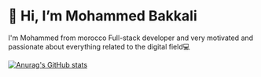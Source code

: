  <h1>👋 Hi, I’m Mohammed Bakkali</h1>
I'm Mohammed from morocco Full-stack developer and very motivated and passionate about everything related to the digital field💻

[![Anurag's GitHub stats](https://github-readme-stats.vercel.app/api?username=Dragon-Codin)](https://github.com/anuraghazra/github-readme-stats)


